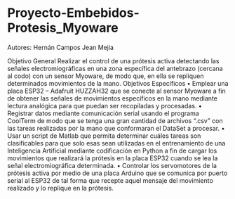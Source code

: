 # Proyecto-Embebidos-Protesis_Myoware
Autores:
Hernán Campos
Jean Mejia

Objetivo General
Realizar el control de una prótesis activa detectando las señales electromiográficas en una zona específica del antebrazo (cercana al codo) con un sensor Myoware, de modo que, en ella se repliquen determinados movimientos de la mano.
Objetivos Específicos
•	Emplear una placa ESP32 – Adafruit HUZZAH32 que se conecte al sensor Myoware a fin de obtener las señales de movimientos específicos en la mano mediante lectura analógica para que puedan ser recopiladas y procesadas.
•	Registrar datos mediante comunicación serial usando el programa CoolTerm de modo que se tenga una gran cantidad de archivos “.csv” con las tareas realizadas por la mano que conformaran el DataSet a procesar.
•	Usar un script de Matlab que permita determinar cuáles tareas son clasificables para que solo esas sean utilizadas en el entrenamiento de una Inteligencia Artificial mediante codificación en Python a fin de cargar los movimientos que realizará la prótesis en la placa ESP32 cuando se lea la señal electromiográfica determinada.
•	Controlar los servomotores de la prótesis activa por medio de una placa Arduino que se comunica por puerto serial al ESP32 de tal forma que recepte aquel mensaje del movimiento realizado y lo replique en la prótesis.
